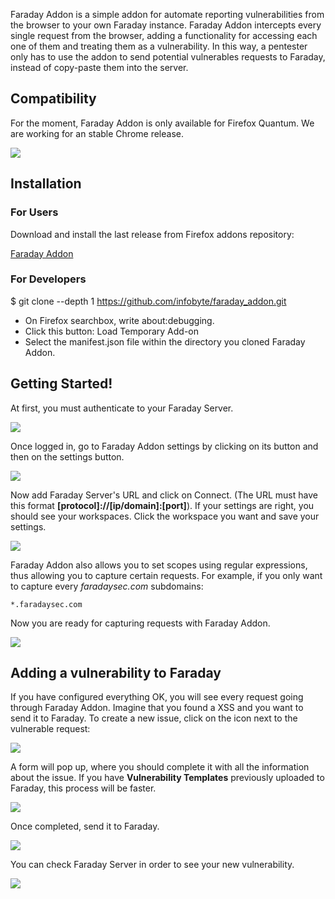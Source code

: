 Faraday Addon is a simple addon for automate reporting vulnerabilities from the browser to your own Faraday instance. Faraday Addon intercepts every single request from the browser, adding a functionality for accessing each one of them and treating them as a vulnerability. In this way, a pentester only has to use the addon to send potential vulnerables requests to Faraday, instead of copy-paste them into the server.

## Compatibility
For the moment, Faraday Addon is only available for Firefox Quantum. We are working for an stable Chrome release.

![](https://raw.github.com/wiki/infobyte/faraday/images/faraday_addon/firefox-icon.png)

## Installation

### For Users
Download and install the last release from Firefox addons repository:

[Faraday Addon](https://addons.mozilla.org/es/firefox/addon/faraday-addon/)

### For Developers
$ git clone --depth 1 https://github.com/infobyte/faraday_addon.git



* On Firefox searchbox, write about:debugging.
* Click this button: Load Temporary Add-on
* Select the manifest.json file within the directory you cloned Faraday Addon.


## Getting Started!

At first, you must authenticate to your Faraday Server.

![](https://raw.github.com/wiki/infobyte/faraday/images/faraday_addon/dashboard.png)

Once logged in, go to Faraday Addon settings by clicking on its button and then on the settings button.

![](https://raw.github.com/wiki/infobyte/faraday/images/faraday_addon/button_without_workspace.png)

Now add Faraday Server's URL and click on Connect. (The URL must have this format **[protocol]://[ip/domain]:[port]**). If your settings are right, you should see your workspaces. Click the workspace you want and save your settings.

![](https://raw.github.com/wiki/infobyte/faraday/images/faraday_addon/configuration.png)

Faraday Addon also allows you to set scopes using regular expressions, thus allowing you to capture certain requests. For example, if you only want to capture every _faradaysec.com_ subdomains:

    *.faradaysec.com

Now you are ready for capturing requests with Faraday Addon.

![](https://raw.github.com/wiki/infobyte/faraday/images/faraday_addon/button_with_workspace.png)

## Adding a vulnerability to Faraday

If you have configured everything OK, you will see every request going through Faraday Addon. Imagine that you found a XSS and you want to send it to Faraday. To create a new issue, click on the icon next to the vulnerable request:

![](https://raw.github.com/wiki/infobyte/faraday/images/faraday_addon/button_requests.png)

A form will pop up, where you should complete it with all the information about the issue. If you have **Vulnerability Templates** previously uploaded to Faraday, this process will be faster.

![](https://raw.github.com/wiki/infobyte/faraday/images/faraday_addon/creating_vuln.png)

Once completed, send it to Faraday.

![](https://raw.github.com/wiki/infobyte/faraday/images/faraday_addon/requests.png)

You can check Faraday Server in order to see your new vulnerability.

![](https://raw.github.com/wiki/infobyte/faraday/images/faraday_addon/dashboard_2.png)
